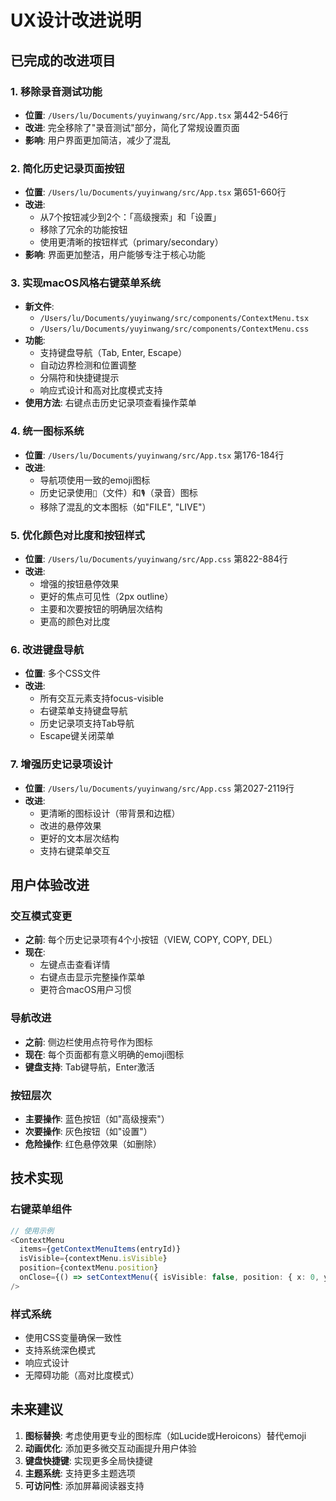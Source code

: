 # UX设计改进说明

## 已完成的改进项目

### 1. 移除录音测试功能
- **位置**: `/Users/lu/Documents/yuyinwang/src/App.tsx` 第442-546行
- **改进**: 完全移除了"录音测试"部分，简化了常规设置页面
- **影响**: 用户界面更加简洁，减少了混乱

### 2. 简化历史记录页面按钮
- **位置**: `/Users/lu/Documents/yuyinwang/src/App.tsx` 第651-660行
- **改进**: 
  - 从7个按钮减少到2个：「高级搜索」和「设置」
  - 移除了冗余的功能按钮
  - 使用更清晰的按钮样式（primary/secondary）
- **影响**: 界面更加整洁，用户能够专注于核心功能

### 3. 实现macOS风格右键菜单系统
- **新文件**: 
  - `/Users/lu/Documents/yuyinwang/src/components/ContextMenu.tsx`
  - `/Users/lu/Documents/yuyinwang/src/components/ContextMenu.css`
- **功能**: 
  - 支持键盘导航（Tab, Enter, Escape）
  - 自动边界检测和位置调整
  - 分隔符和快捷键提示
  - 响应式设计和高对比度模式支持
- **使用方法**: 右键点击历史记录项查看操作菜单

### 4. 统一图标系统
- **位置**: `/Users/lu/Documents/yuyinwang/src/App.tsx` 第176-184行
- **改进**: 
  - 导航项使用一致的emoji图标
  - 历史记录使用`📁`（文件）和`🎙`（录音）图标
  - 移除了混乱的文本图标（如"FILE", "LIVE"）

### 5. 优化颜色对比度和按钮样式
- **位置**: `/Users/lu/Documents/yuyinwang/src/App.css` 第822-884行
- **改进**:
  - 增强的按钮悬停效果
  - 更好的焦点可见性（2px outline）
  - 主要和次要按钮的明确层次结构
  - 更高的颜色对比度

### 6. 改进键盘导航
- **位置**: 多个CSS文件
- **改进**:
  - 所有交互元素支持focus-visible
  - 右键菜单支持键盘导航
  - 历史记录项支持Tab导航
  - Escape键关闭菜单

### 7. 增强历史记录项设计
- **位置**: `/Users/lu/Documents/yuyinwang/src/App.css` 第2027-2119行
- **改进**:
  - 更清晰的图标设计（带背景和边框）
  - 改进的悬停效果
  - 更好的文本层次结构
  - 支持右键菜单交互

## 用户体验改进

### 交互模式变更
- **之前**: 每个历史记录项有4个小按钮（VIEW, COPY, COPY, DEL）
- **现在**: 
  - 左键点击查看详情
  - 右键点击显示完整操作菜单
  - 更符合macOS用户习惯

### 导航改进
- **之前**: 侧边栏使用点符号作为图标
- **现在**: 每个页面都有意义明确的emoji图标
- **键盘支持**: Tab键导航，Enter激活

### 按钮层次
- **主要操作**: 蓝色按钮（如"高级搜索"）
- **次要操作**: 灰色按钮（如"设置"）
- **危险操作**: 红色悬停效果（如删除）

## 技术实现

### 右键菜单组件
```typescript
// 使用示例
<ContextMenu
  items={getContextMenuItems(entryId)}
  isVisible={contextMenu.isVisible}
  position={contextMenu.position}
  onClose={() => setContextMenu({ isVisible: false, position: { x: 0, y: 0 } })}
/>
```

### 样式系统
- 使用CSS变量确保一致性
- 支持系统深色模式
- 响应式设计
- 无障碍功能（高对比度模式）

## 未来建议

1. **图标替换**: 考虑使用更专业的图标库（如Lucide或Heroicons）替代emoji
2. **动画优化**: 添加更多微交互动画提升用户体验
3. **键盘快捷键**: 实现更多全局快捷键
4. **主题系统**: 支持更多主题选项
5. **可访问性**: 添加屏幕阅读器支持